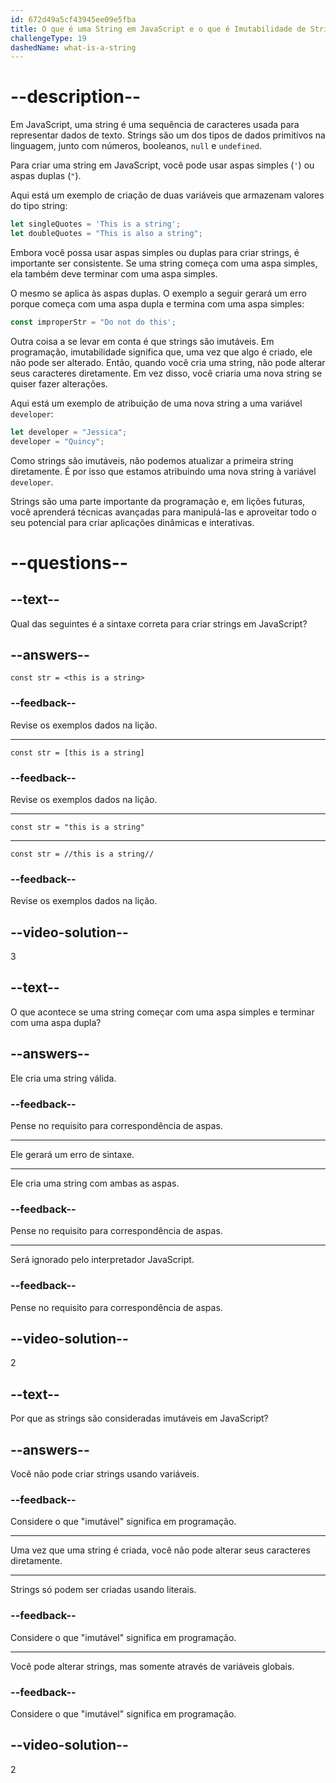 ```yaml
---
id: 672d49a5cf43945ee09e5fba
title: O que é uma String em JavaScript e o que é Imutabilidade de String?
challengeType: 19
dashedName: what-is-a-string
---
```


# --description--

Em JavaScript, uma string é uma sequência de caracteres usada para representar dados de texto. Strings são um dos tipos de dados primitivos na linguagem, junto com números, booleanos, `null` e `undefined`.

Para criar uma string em JavaScript, você pode usar aspas simples (`'`) ou aspas duplas (`"`).

Aqui está um exemplo de criação de duas variáveis que armazenam valores do tipo string:

```js
let singleQuotes = 'This is a string';
let doubleQuotes = "This is also a string";
```

Embora você possa usar aspas simples ou duplas para criar strings, é importante ser consistente. Se uma string começa com uma aspa simples, ela também deve terminar com uma aspa simples.

O mesmo se aplica às aspas duplas. O exemplo a seguir gerará um erro porque começa com uma aspa dupla e termina com uma aspa simples:

```js
const improperStr = "Do not do this';
```

Outra coisa a se levar em conta é que strings são imutáveis. Em programação, imutabilidade significa que, uma vez que algo é criado, ele não pode ser alterado. Então, quando você cria uma string, não pode alterar seus caracteres diretamente. Em vez disso, você criaria uma nova string se quiser fazer alterações.

Aqui está um exemplo de atribuição de uma nova string a uma variável `developer`:

```js
let developer = "Jessica";
developer = "Quincy";
```

Como strings são imutáveis, não podemos atualizar a primeira string diretamente. É por isso que estamos atribuindo uma nova string à variável `developer`.

Strings são uma parte importante da programação e, em lições futuras, você aprenderá técnicas avançadas para manipulá-las e aproveitar todo o seu potencial para criar aplicações dinâmicas e interativas.

# --questions--

## --text--

Qual das seguintes é a sintaxe correta para criar strings em JavaScript?

## --answers--

`const str = <this is a string>`

### --feedback--

Revise os exemplos dados na lição.

---

`const str = [this is a string]`

### --feedback--

Revise os exemplos dados na lição.

---

`const str = "this is a string"`

---

`const str = //this is a string//`

### --feedback--

Revise os exemplos dados na lição.

## --video-solution--

3

## --text--

O que acontece se uma string começar com uma aspa simples e terminar com uma aspa dupla?

## --answers--

Ele cria uma string válida.

### --feedback--

Pense no requisito para correspondência de aspas.

---

Ele gerará um erro de sintaxe.

---

Ele cria uma string com ambas as aspas.

### --feedback--

Pense no requisito para correspondência de aspas.

---

Será ignorado pelo interpretador JavaScript.

### --feedback--

Pense no requisito para correspondência de aspas.

## --video-solution--

2

## --text--

Por que as strings são consideradas imutáveis em JavaScript?

## --answers--

Você não pode criar strings usando variáveis.

### --feedback--

Considere o que "imutável" significa em programação.

---

Uma vez que uma string é criada, você não pode alterar seus caracteres diretamente.

---

Strings só podem ser criadas usando literais.

### --feedback--

Considere o que "imutável" significa em programação.

---

Você pode alterar strings, mas somente através de variáveis globais.

### --feedback--

Considere o que "imutável" significa em programação.

## --video-solution--

2
